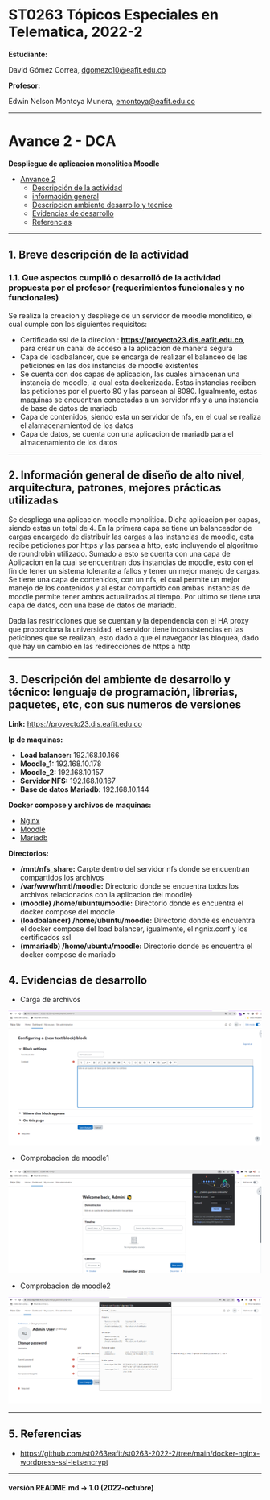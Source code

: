 # ST0263 Tópicos Especiales en Telematica, 2022-2

__Estudiante:__

 David Gómez Correa, dgomezc10@eafit.edu.co  

__Profesor:__

 Edwin Nelson Montoya Munera, emontoya@eafit.edu.co

---

# Avance 2 - DCA
__Despliegue de aplicacion monolitica Moodle__

- [Anvance 2](#avance-2---dca)
  - [Descripción de la actividad](#1-breve-descripción-de-la-actividad)
  - [información general](#2-información-general-de-diseño-de-alto-nivel-arquitectura-patrones-mejores-prácticas-utilizadas)
  - [Descripcion ambiente desarrollo y tecnico](#3-descripción-del-ambiente-de-desarrollo-y-técnico-lenguaje-de-programación-librerias-paquetes-etc-con-sus-numeros-de-versiones)
  - [Evidencias de desarrollo](#4-evidencias-de-desarrollo)
  - [Referencias](#5-referencias)

--- 

  
## 1. Breve descripción de la actividad  
  
### 1.1. Que aspectos cumplió o desarrolló de la actividad propuesta por el profesor (requerimientos funcionales y no funcionales)  

Se realiza la creacion y despliege de un servidor de moodle monolitico, el cual cumple con los siguientes requisitos:

- Certificado ssl de la direcion : __https://proyecto23.dis.eafit.edu.co__, para crear un canal de acceso a la aplicacion de manera segura
- Capa de loadbalancer, que se encarga de realizar el balanceo de las peticiones en las dos instancias de moodle existentes
- Se cuenta con dos capas de aplicacion, las cuales almacenan una instancia de moodle, la cual esta dockerizada. Estas instancias reciben las peticiones por el puerto 80 y las parsean al 8080. Igualmente, estas maquinas se encuentran conectadas a un servidor nfs y a una instancia de base de datos de mariadb
- Capa de contenidos, siendo esta un servidor de nfs, en el cual se realiza el alamacenamientod de los datos
- Capa de datos, se cuenta con una aplicacion de mariadb para el almacenamiento de  los datos

---  
  
## 2. Información general de diseño de alto nivel, arquitectura, patrones, mejores prácticas utilizadas 
Se despliega una aplicacion moodle monolitica. Dicha aplicacion por capas, siendo estas un total de 4. En la primera capa se tiene un balanceador de cargas encargado de distribuir las cargas a las instancias de moodle, esta recibe peticiones por https y las parsea a http, esto incluyendo el algoritmo de roundrobin utilizado. Sumado a esto se cuenta con una capa de Aplicacion en la cual se encuentran dos instancias de moodle, esto con el fin de tener un sistema tolerante a fallos y tener un mejor manejo de cargas. Se tiene una capa de contenidos, con un nfs, el cual permite un mejor manejo de los contenidos y al estar compartido con ambas instancias de moodle permite tener ambos actualizados al tiempo. Por ultimo se tiene una capa de datos, con una base de datos de mariadb.

Dada las restricciones que se cuentan y la dependencia con el HA proxy que proporciona la universidad, el servidor tiene inconsistencias en las peticiones que se realizan, esto dado a que el navegador las bloquea, dado que hay un cambio en las redirecciones de https a http

---  
  
## 3. Descripción del ambiente de desarrollo y técnico: lenguaje de programación, librerias, paquetes, etc, con sus numeros de versiones 


__Link:__ https://proyecto23.dis.eafit.edu.co

__Ip de maquinas:__

- **Load balancer:** 192.168.10.166
- **Moodle_1:** 192.168.10.178
- **Moodle_2:** 192.168.10.157
- **Servidor NFS:** 192.168.10.167
- **Base de datos Mariadb:** 192.168.10.144

__Docker compose y archivos de maquinas:__

- [Nginx](https://github.com/dgomezc1/st0263/tree/main/Trabajos/Proyecto2/Avance/aws/loadbalancer)
- [Moodle](https://github.com/dgomezc1/st0263/tree/main/Trabajos/Proyecto2/Avance/aws/moodle)
- [Mariadb](https://github.com/dgomezc1/st0263/tree/main/Trabajos/Proyecto2/Avance/aws/mariadb)

__Directorios:__

- **/mnt/nfs_share:** Carpte dentro del servidor nfs donde se encuentran compartidos los archivos
- **/var/www/hmtl/moodle:** Directorio donde se encuentra todos los archivos relacionados con la aplicacion del moodle}
- **(moodle) /home/ubuntu/moodle:** Directorio donde es encuentra el docker compose del moodle
- **(loadbalancer) /home/ubuntu/moodle:** Directorio donde es encuentra el docker compose del load balancer, igualmente, el ngnix.conf y los certificados ssl
- **(mmariadb) /home/ubuntu/moodle:** Directorio donde es encuentra el docker compose de mariadb
 
  
## 4. Evidencias de desarrollo  
 
* Carga de archivos 

![image text](https://raw.githubusercontent.com/dgomezc1/st0263/main/Trabajos/Proyecto2/Avance/aws/img/Carga.png)  

* Comprobacion de moodle1

![image text](https://raw.githubusercontent.com/dgomezc1/st0263/main/Trabajos/Proyecto2/Avance/aws/img/m1.png)  

* Comprobacion de moodle2 

![image text](https://raw.githubusercontent.com/dgomezc1/st0263/main/Trabajos/Proyecto2/Avance/aws/img/m2.png)  
   
  
---

## 5. Referencias
- https://github.com/st0263eafit/st0263-2022-2/tree/main/docker-nginx-wordpress-ssl-letsencrypt
---
#### versión README.md -> 1.0 (2022-octubre)